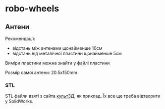 # robo-wheels

## Антени
Рекомендації:
- відстань між антенами щонайменше 10см
- відстань від металічної пластини щонайменше 5см

Виміри пластини можна знайти у файлі пластини

Розмір самої антени: 20.5x150mm

### STL 
STL файли взяті з сайта [культ3Д](https://cults3d.com/en/3d-model/home/dual-wifi-antenna-desktop-mount), як приклад. Їх все ще треба відтворити у SolidWorks.

